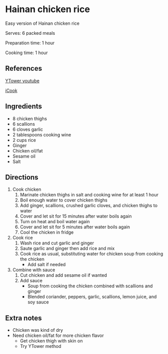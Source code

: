 # Hainan chicken rice

Easy version of Hainan chicken rice

Serves: 6 packed meals

Preparation time: 1 hour

Cooking time: 1 hour

## References

[YTower youtube](https://www.youtube.com/watch?v=LDaC7-ihKEE)

[iCook](https://icook.tw/recipes/138421)

## Ingredients

- 8 chicken thighs
- 6 scallions
- 6 cloves garlic
- 2 tablespoons cooking wine
- 2 cups rice
- Ginger
- Chicken oil/fat
- Sesame oil
- Salt

## Directions

1. Cook chicken
   1. Marinate chicken thighs in salt and cooking wine for at least 1 hour
   2. Boil enough water to cover chicken thighs
   3. Add ginger, scallions, crushed garlic cloves, and chicken thighs to water
   4. Cover and let sit for 15 minutes after water boils again
   5. Turn on heat and boil water again
   6. Cover and let sit for 5 minutes after water boils again
   7. Cool the chicken in fridge
2. Cook rice
   1. Wash rice and cut garlic and ginger
   2. Saute garlic and ginger then add rice and mix
   3. Cook rice as usual, substituting water for chicken soup from cooking the chicken
      - Add salt if needed
3. Combine with sauce
   1. Cut chicken and add sesame oil if wanted
   2. Add sauce
      - Soup from cooking the chicken combined with scallions and ginger
      - Blended coriander, peppers, garlic, scallions, lemon juice, and soy sauce

## Extra notes

- Chicken was kind of dry
- Need chicken oil/fat for more chicken flavor
  - Get chicken thigh with skin on
  - Try YTower method
